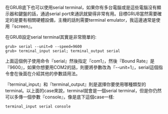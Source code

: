 在GRUB底下也可以使用serial terminal，如果你有多台電腦或是這些電腦沒有顯示器和鍵盤的話，通過serial port來通訊就變得非常有用。目標GRUB當然需要確定的是要有相關硬體設備，主機的話則需要terminal emulator，我這邊通常是使用『screen』。

在GRUB設定serial terminal其實是非常簡單的:
```
grub> serial --unit=0 --speed=9600
grub> terminal_input serial; terminal_output serial
```
上面這個例子使用命令『serial』然後指定『com1』，然後『Bound Rate』是『9600』，如果你想要用COM2的話，則要將參數改為『--unit=1』，serial這個指令會在後面在介紹其他的參數語用法。

『terminal_input』和『terminal_output』則是選擇你要使用哪種類型的terminal。以上面的case來說，terminal就會是一個serial terminal，但是你仍然可以多傳一個參數『console』，像是底下這個case一樣:

```
terminal_input serial console
```

